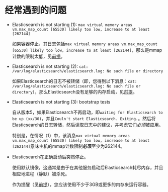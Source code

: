 # 经常遇到的问题

- Elasticsearch is not starting (1): `max virtual memory areas vm.max_map_count [65530] likely too low, increase to at least [262144]`

    如果容器停止，其日志包括`max virtual memory areas vm.max_map_count [65530] likely too low, increase to at least [262144]`，那么是mmap计数的限制太低，见[前提](prerequisites.md)。

- Elasticsearch is not starting (2): `cat: /var/log/elasticsearch/elasticsearch.log: No such file or directory`

    如果Elasticsearch的日志不被转储（即，您得到以下消息：`cat: /var/log/elasticsearch/elasticsearch.log: No such file or directory`），那么Elasticsearch没有足够的内存启动，见[前提](prerequisites.md)。

- Elasticsearch is not starting (3): bootstrap tests

    自从版本5，如果Elasticsearch不再启动，即`waiting for Elasticsearch to be up (xx/30)`，并且`Couln't start Elasticsearch. Exiting.`。然后将Elasticsearch的日志转储，然后读取日志中的建议，并考虑它们*必须*被应用。

    特别是，在情况（1）中，该消息`max virtual memory areas vm.max_map_count [65530] likely too low, increase to at least [262144]`意味主机的mmap计数限制**必须**至少为262144。

- Elasticsearch在正确启动后突然停止。

    使用默认镜像，这通常是由于在其他服务启动后Elasticsearch耗尽内存，并且相应地进程（静默）被杀死。

    作为提醒（见[前提](prerequisites.md)），您应该使用不少于3GB或更多的内存来运行容器。